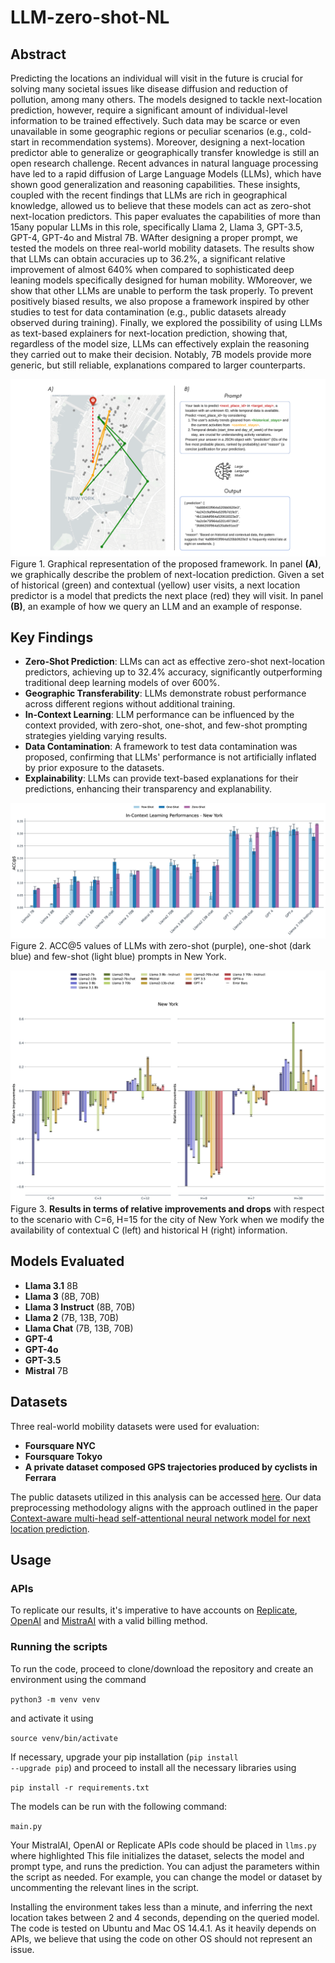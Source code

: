 # LLM-zero-shot-NL

## Abstract

Predicting the locations an individual will visit in the future is crucial for solving many societal issues like disease diffusion and reduction of pollution, among many others. The models designed to tackle next-location prediction, however, require a significant amount of individual-level information to be trained effectively. Such data may be scarce or even unavailable in some geographic regions or peculiar scenarios (e.g., cold-start in recommendation systems). Moreover, designing a next-location predictor able to generalize or geographically transfer knowledge is still an open research challenge. Recent advances in natural language processing have led to a rapid diffusion of Large Language Models (LLMs), which have shown good generalization and reasoning capabilities. These insights, coupled with the recent findings that LLMs are rich in geographical knowledge, allowed us to believe that these models can act as zero-shot next-location predictors. This paper evaluates the capabilities of more than 15any popular LLMs in this role, specifically Llama 2, Llama 3, GPT-3.5, GPT-4, GPT-4o and Mistral 7B. WAfter designing a proper prompt, we tested the models on three real-world mobility datasets. The results show that LLMs can obtain accuracies up to 36.2%, a significant relative improvement of almost 640% when compared to sophisticated deep leaning models specifically designed for human mobility. WMoreover, we show that other LLMs are unable to perform the task properly. To prevent positively biased results, we also propose a framework inspired by other studies to test for data contamination (e.g., public datasets already observed during training). Finally, we explored the possibility of using LLMs as text-based explainers for next-location prediction, showing that, regardless of the model size, LLMs can effectively explain the reasoning they carried out to make their decision. Notably, 7B models provide more generic, but still reliable, explanations compared to larger counterparts.

![Architecture](images/Fig0.png)
Figure 1. Graphical representation of the proposed framework. In panel **(A)**, we graphically describe the problem of next-location prediction. Given a set of historical (green) and contextual (yellow) user visits, a next location predictor is a model that predicts the next place (red) they will visit. In panel **(B)**, an example of how we query an LLM and an example of response.


## Key Findings

- **Zero-Shot Prediction**: LLMs can act as effective zero-shot next-location predictors, achieving up to 32.4% accuracy, significantly outperforming traditional deep learning models of over 600%.
- **Geographic Transferability**: LLMs demonstrate robust performance across different regions without additional training.
- **In-Context Learning**: LLM performance can be influenced by the context provided, with zero-shot, one-shot, and few-shot prompting strategies yielding varying results.
- **Data Contamination**: A framework to test data contamination was proposed, confirming that LLMs' performance is not artificially inflated by prior exposure to the datasets.
- **Explainability**: LLMs can provide text-based explanations for their predictions, enhancing their transparency and explanability.

![Architecture](images/Fig1.png)
Figure 2. ACC@5 values of LLMs with zero-shot (purple), one-shot (dark blue) and few-shot (light blue) prompts in New York.


![Architecture](images/Fig2.png)
Figure 3. **Results in terms of relative improvements and drops** with respect to the scenario with C=6, H=15 for the city of New York when we modify the availability of contextual C (left) and historical H (right) information.

## Models Evaluated
- **Llama 3.1** 8B
- **Llama 3** (8B, 70B)
- **Llama 3 Instruct** (8B, 70B)
- **Llama 2** (7B, 13B, 70B)
- **Llama  Chat** (7B, 13B, 70B)
- **GPT-4**
- **GPT-4o**
- **GPT-3.5**
- **Mistral** 7B

## Datasets

Three real-world mobility datasets were used for evaluation:
- **Foursquare NYC**
- **Foursquare Tokyo**
- **A private dataset composed GPS trajectories produced by cyclists in Ferrara**

The public datasets utilized in this analysis can be accessed [here](https://www.kaggle.com/datasets/chetanism/foursquare-nyc-and-tokyo-checkin-dataset). Our data preprocessing methodology aligns with the approach outlined in the paper  [Context-aware multi-head self-attentional neural network model for next location prediction](https://arxiv.org/abs/2212.01953).

## Usage

### APIs

To replicate our results, it's imperative to have accounts on [Replicate](https://replicate.com/), [OpenAI](https://openai.com/) and [MistraAI](https://docs.mistral.ai/api/) with a valid billing method.

### Running the scripts

To run the code, proceed to clone/download the repository and create an environment using the command

<code>python3 -m venv venv</code> 

and activate it using

<code>source venv/bin/activate</code>

If necessary, upgrade your pip installation (<code>pip install --upgrade pip</code>) and proceed to install all the necessary libraries using

<code>pip install -r requirements.txt</code>

The models can be run with the following command:

<code>main.py</code>

Your MistralAI, OpenAI or Replicate APIs code should be placed in <code>llms.py</code> where highlighted
This file initializes the dataset, selects the model and prompt type, and runs the prediction. You can adjust the parameters within the script as needed. For example, you can change the model or dataset by uncommenting the relevant lines in the script.

Installing the environment takes less than a minute, and inferring the next location takes between 2 and 4 seconds, depending on the queried model. The code is tested on Ubuntu and Mac OS 14.4.1. As it heavily depends on APIs, we believe that using the code on other OS should not represent an issue. 

